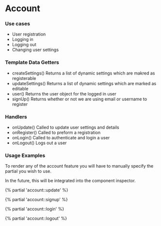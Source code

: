 # Account

### Use cases
* User registration
* Logging in
* Logging out
* Changing user settings

### Template Data Getters
* createSettings()  Returns a list of dynamic settings which are makred as registerable
* updateSettings()  Returns a list of dynamic settings which are marked as editable
* user()  Returns the user object for the logged in user
* signUp()  Returns whether or not we are using email or username to register

### Handlers
* onUpdate()  Called to update user settings and details
* onRegister()  Called to preform a registration
* onLogin()  Called to authenticate and login a user
* onLogout()  Logs out a user

### Usage Examples
To render any of the account feature you will have to manually specify the partial you wish to use.

In the future, this will be integrated into the component inspector.

{% partial 'account::update' %}

{% partial 'account::signup' %}

{% partial 'account::login' %}

{% partial 'account::logout' %}